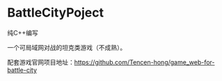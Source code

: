 # BattleCityPoject

纯C++编写

一个可局域网对战的坦克类游戏（不成熟）。

配套游戏官网项目地址：https://github.com/Tencen-hong/game_web-for-battle-city
